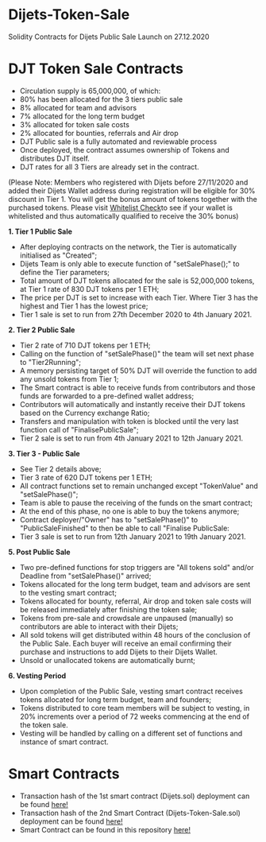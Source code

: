 # Dijets-Token-Sale
Solidity Contracts for Dijets Public Sale Launch on 27.12.2020

DJT Token Sale Contracts
===================================

  - Circulation supply is 65,000,000, of which:
  - 80% has been allocated for the 3 tiers public sale
  - 8% allocated for team and advisors
  - 7% allocated for the long term budget
  - 3% allocated for token sale costs
  - 2% allocated for bounties, referrals and Air drop
  - DJT Public sale is a fully automated and reviewable process
  - Once deployed, the contract assumes ownership of Tokens and distributes DJT itself.
  - DJT rates for all 3 Tiers are already set in the contract.
  
  (Please Note: Members who registered with Dijets before 27/11/2020 and added their Dijets Wallet address during registration will be eligible for 30% discount in Tier 1. You will get the bonus amount of tokens together with the purchased tokens. Please visit [Whitelist Check](https://whitelist.dijets.io)to see if your wallet is whitelisted and thus automatically qualified to receive the 30% bonus)

**1. Tier 1 Public Sale**

- After deploying contracts on the network, the Tier is automatically initialised as "Created";
- Dijets Team is only able to execute function of "setSalePhase();" to define the Tier parameters;
- Total amount of DJT tokens allocated for the sale is 52,000,000 tokens, at Tier 1 rate of 830 DJT tokens per 1 ETH;
- The price per DJT is set to increase with each Tier. Where Tier 3 has the highest and Tier 1 has the lowest price;
- Tier 1 sale is set to run from 27th December 2020 to 4th January 2021.

**2. Tier 2 Public Sale**

- Tier 2 rate of 710 DJT tokens per 1 ETH;
- Calling on the function of "setSalePhase()" the team will set next phase to "Tier2Running";
- A memory persisting target of 50% DJT will override the function to add any unsold tokens from Tier 1; 
- The Smart contract is able to receive funds from contributors and those funds are forwarded to a pre-defined wallet address;
- Contributors will automatically and instantly receive their DJT tokens based on the Currency exchange Ratio;
- Transfers and manipulation with token is blocked until the very last function call of "FinalisePublicSale";
- Tier 2 sale is set to run from 4th January 2021 to 12th January 2021.

**3. Tier 3 - Public Sale**

- See Tier 2 details above;
- Tier 3 rate of 620 DJT tokens per 1 ETH;
- All contract functions set to remain unchanged except "TokenValue" and "setSalePhase()"; 
- Team is able to pause the receiving of the funds on the smart contract;
- At the end of this phase, no one is able to buy the tokens anymore;
- Contract deployer/"Owner" has to "setSalePhase()" to "PublicSaleFinished" to then be able to call "Finalise PublicSale:
- Tier 3 sale is set to run from 12th January 2021 to 19th January 2021.

**5. Post Public Sale**

- Two pre-defined functions for stop triggers are "All tokens sold" and/or Deadline from "setSalePhase()" arrived;
- Tokens allocated for the long term budget, team and advisors are sent to the vesting smart contract;
- Tokens allocated for bounty, referral, Air drop and token sale costs will be released immediately after finishing the token sale;
- Tokens from pre-sale and crowdsale are unpaused (manually) so contributors are able to interact with their Dijets;
- All sold tokens will get distributed within 48 hours of the conclusion of the Public Sale. Each buyer will receive an email confirming their purchase and         instructions to add Dijets to their Dijets Wallet.
- Unsold or unallocated tokens are automatically burnt;

**6. Vesting Period**

- Upon completion of the Public Sale, vesting smart contract receives tokens allocated for long term budget, team and founders;
- Tokens distributed to core team members will be subject to vesting, in 20% increments over a period of 72 weeks commencing at the end of the token sale.
- Vesting will be handled by calling on a different set of functions and instance of smart contract.

Smart Contracts
=========================

- Transaction hash of the 1st smart contract (Dijets.sol) deployment can be found [here!](https://etherscan.io/tx/0xe8e30d27abc271f893a6d1c076a86083fbc138f5f141edc781175ada98a1c6ed)
- Transaction hash of the 2nd Smart Contract (Dijets-Token-Sale.sol) deployment can be found [here!](https://etherscan.io/tx/0xd890028e8e652725fc9a1e9ea84283d2cdbe82ef034c7a51cd4ac9c35aa622cb)
- Smart Contract can be found in this repository [here!](https://github.com/lasthyphen/Dijets-Token-Sale/blob/main/contracts/Dijets.sol)
